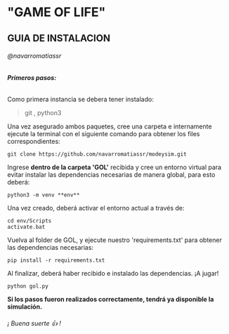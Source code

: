 # "GAME OF LIFE"
## GUIA DE INSTALACION
###### @navarromatiassr

###### **Primeros pasos:**

Como primera instancia se debera tener instalado:

>git , python3

Una vez asegurado ambos paquetes, cree una carpeta e internamente ejecute la terminal con el siguiente
comando para obtener los files correspondientes:

```
git clone https://github.com/navarromatiassr/modeysim.git

```
Ingrese **dentro de la carpeta 'GOL'** recibida y cree un entorno virtual para evitar instalar las dependencias necesarias
de manera global, para esto deberá:
```
python3 -m venv **env**
```
Una vez creado, deberá activar el entorno actual a través de:
```
cd env/Scripts
activate.bat
```
Vuelva al folder de GOL, y ejecute nuestro 'requirements.txt' para obtener las dependencias necesarias:
```
pip install -r requirements.txt
```
Al finalizar, deberá haber recibido e instalado las dependencias. ¡A jugar!
```
python gol.py
```

**Si los pasos fueron realizados correctamente, tendrá ya disponible la simulación.**
######                            ¡ Buena suerte :+1: !

